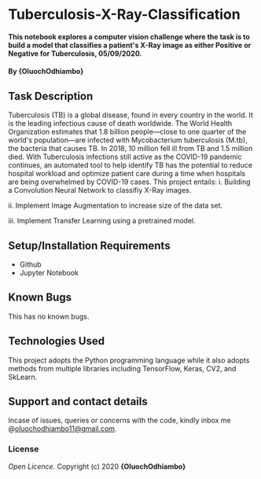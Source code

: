# Tuberculosis-X-Ray-Classification
#### This notebook explores a computer vision challenge where the task is to build a model that classifies a patient's X-Ray image as either Positive or Negative for Tuberculosis, 05/09/2020.
#### By **{OluochOdhiambo}**
## Task Description
Tuberculosis (TB) is a global disease, found in every country in the world. It is the leading infectious cause of death worldwide. The World Health Organization estimates that 1.8 billion people—close to one quarter of the world's population—are infected with Mycobacterium tuberculosis (M.tb), the bacteria that causes TB. In 2018, 10 million fell ill from TB and 1.5 million died. With Tuberculosis infections still active as the COVID-19 pandemic continues, an automated tool to help identify TB has the potential to reduce hospital workload and optimize patient care during a time when hospitals are being overwhelmed by COVID-19 cases. This project entails:
i. Building a Convolution Neural Network to classifiy X-Ray images.

ii. Implement Image Augmentation to increase size of the data set.

iii. Implement Transfer Learning using a pretrained model.


## Setup/Installation Requirements
* Github
* Jupyter Notebook
## Known Bugs
This has no known bugs.
## Technologies Used
This project adopts the Python programming language while it also adopts methods from multiple libraries including TensorFlow, Keras, CV2, and SkLearn.
## Support and contact details
Incase of issues, queries or concerns with the code, kindly inbox me @oluochodhiambo11@gmail.com.
### License
*Open Licence.*
Copyright (c) 2020 **{OluochOdhiambo}**
